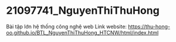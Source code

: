 # 21097741_NguyenThiThuHong
Bài tập lớn hệ thống công nghệ web
Link website:
https://thu-hong-oo.github.io/BTL_NguyenThiThuHong_HTCNW/html/index.html
